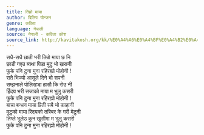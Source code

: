 ```yaml
---
title: तिम्रो माया
author: दिलिप योन्जन
genre: कविता
language: नेपाली
source: नेपाली - कविता कोश
source_link: http://kavitakosh.org/kk/%E0%A4%A6%E0%A4%BF%E0%A4%B2%E0%A4%BF%E0%A4%AA_%E0%A4%AF%E0%A5%8B%E0%A4%A8%E0%A5%8D%E0%A4%9C%E0%A4%A8
---
```


सधै-सधै छाती भरी तिम्रो माया छ नि  
छाडी गएउ ब्यथा पिडा मुटु भो खरानी  
फुके पनि टुना मुना रहिरह्यो मोहोनी !  
रातै भिज्यो आसुले दिने भो सपनी  
सम्झनाले पोलिरह्दा हासौ कि रोउ नी  
र्हिदय भरी सजाको माया म भुलु कसरी  
फुके पनि टुना मुना रहिरह्यो मोहोनी !  
बाचा बन्धन माया प्रिती सबै भो काहानी  
मुटुको माया रिदयको तस्बिर के गरी मेटुनी  
तिम्ले भुलेउ कुन खुसीमा म भुलु कसरी  
फुके पनि टुना मुना रहिरह्यो मोहोनी !
